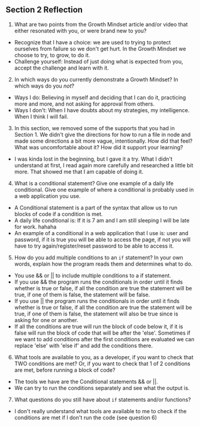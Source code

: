 ## Section 2 Reflection

1. What are two points from the Growth Mindset article and/or video that either resonated with you, or were brand new to you?

- Recognize that I have a choice: we are used to trying to protect ourselves from failure so we don't get
hurt. In the Growth Mindset we choose to try, to grow, to do it.
- Challenge yourself: Instead of just doing what is expected from you, accept the challenge and learn with it.

2. In which ways do you currently demonstrate a Growth Mindset? In which ways do you _not_?

- Ways I do: Believing in myself and deciding that I can do it, practicing more and more, and not asking for approval from others.
- Ways I don't: When I have doubts about my strategies, my intelligence. When I think I will fail.

3. In this section, we removed some of the supports that you had in Section 1. We didn't give the directions for how to run a file in node and made some directions a bit more vague, intentionally. How did that feel? What was uncomfortable about it? How did it support your learning?

- I was kinda lost in the beginning, but I gave it a try. What I didn't understand at first, I read again more carefully and researched a little bit more. That showed me that I am capable of doing it.

4. What is a conditional statement? Give one example of a daily life conditional. Give one example of where a conditional is probably used in a web application you use.

- A Conditional statement is a part of the syntax that allow us to run blocks of code if a condition is met.
- A daily life conditional is: If it is 7 am and I am still sleeping I will be late for work. hahaha
- An example of a conditional in a web application that I use is: user and password, if it is true you will be able to access the page, if not you will have to try again/register/reset password to be able to access it.

5. How do you add multiple conditions to an `if` statement? In your own words, explain how the program reads them and determines what to do.

- You use && or || to include multiple conditions to a if statement.
- If you use && the program runs the conditionals in order until it finds whether is true or false, if all the condition are true the statement will be true, if one of them is false, the statement will be false.
- If you use || the program runs the conditionals in order until it finds whether is true or false, if all the condition are true the statement will be true, if one of them is false, the statement will also be true since is asking for one or another.
- If all the conditions are true will run the block of code below it, if it is false will run the block of code that will be after the 'else'.
Sometimes if we want to add conditions after the first conditions are evaluated we can replace 'else' with 'else if' and add the conditions there.

6. What tools are available to you, as a developer, if you want to check that TWO conditions are met? Or, if you want to check that 1 of 2 conditions are met, before running a block of code?

- The tools we have are the Conditional statements && or ||.
- We can try to run the conditions separately and see what the output is.

7. What questions do you still have about `if` statements and/or functions?

- I don't really understand what tools are available to me to check if the conditions are met if I don't run the code (see question 6)

